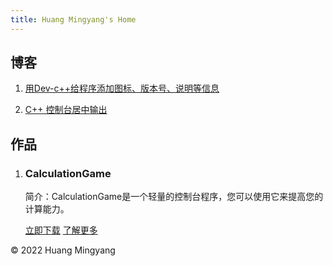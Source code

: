 ```yaml
---
title: Huang Mingyang's Home
---
```


## 博客

   1. [用Dev-c++给程序添加图标、版本号、说明等信息](_posts/2021-08-27-first-blog.md)

   2. [C++ 控制台居中输出](_posts/2021-09-12-original-blog.md)

## 作品

   1. ### CalculationGame
   
      简介：CalculationGame是一个轻量的控制台程序，您可以使用它来提高您的计算能力。
   
      [立即下载](https://myh3652-calculationgame.github.io/downloads/CalculationGameSetup1.1.9.exe) [了解更多](https://myh3652-calculationgame.github.io/)
   
©️ 2022 Huang Mingyang
